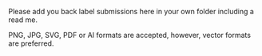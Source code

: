 Please add you back label submissions here in your own folder including a read me.

PNG, JPG, SVG, PDF or AI formats are accepted, however, vector formats are preferred.
